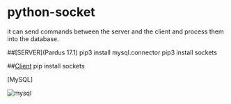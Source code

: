 # python-socket
 it can send commands between the server and the client and process them into the database.

##[SERVER](Pardus 17.1)
pip3 install mysql.connector
pip3 install sockets

##[Client](Ubuntu)
pip install sockets


[MySQL]

![mysql](https://user-images.githubusercontent.com/30519822/61522121-5bf27a00-aa1a-11e9-8df0-eaceb71019c2.png)

